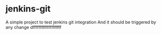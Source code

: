 # jenkins-git
A simple project to test jenkins git integration
And it should be triggered by any change
dffffffffffffffffffff

